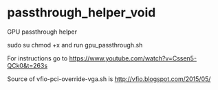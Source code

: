 # passthrough_helper_void
GPU passthrough helper

sudo su
chmod +x and run gpu_passthrough.sh
 
For instructions go to https://www.youtube.com/watch?v=Cssen5-QCk0&t=263s

Source of vfio-pci-override-vga.sh is http://vfio.blogspot.com/2015/05/
